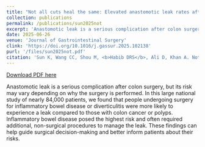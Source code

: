 ```yaml
---
title: "Not all cuts heal the same: Elevated anastomotic leak rates after elective colectomy for IBD and diverticulitis"
collection: publications
permalink: /publications/sun2025not
excerpt: 'Anastomotic leak is a serious complication after colon surgery, but its risk may vary depending on why the surgery is performed. In this large national study of nearly 84,000 patients, we found that people undergoing surgery for inflammatory bowel disease or diverticulitis were more likely to experience a leak compared to those with colon cancer or polyps. Inflammatory bowel disease posed the highest risk and often required additional, non-surgical procedures to manage the leak. These findings can help guide surgical decision-making and better inform patients about their risks.'
date: 2025-06-26
venue: 'Journal of Gastrointestinal Surgery'
clink: 'https://doi.org/10.1016/j.gassur.2025.102138'
purl: '/files/sun2025not.pdf'
citation: 'Sun K, Wang CC, Shou M, <b>Habib DRS</b>, Ali D, Khan A. Not all cuts heal the same: Elevated anastomotic leak rates after elective colectomy for IBD and diverticulitis. <i>J Gastrointest Surg</i>. 2025. doi:10.1016/j.gassur.2025.102138'
---
```

[Download PDF here](http://danielrshabib.github.io/files/sun2025not.pdf)

Anastomotic leak is a serious complication after colon surgery, but its risk may vary depending on why the surgery is performed. In this large national study of nearly 84,000 patients, we found that people undergoing surgery for inflammatory bowel disease or diverticulitis were more likely to experience a leak compared to those with colon cancer or polyps. Inflammatory bowel disease posed the highest risk and often required additional, non-surgical procedures to manage the leak. These findings can help guide surgical decision-making and better inform patients about their risks.
